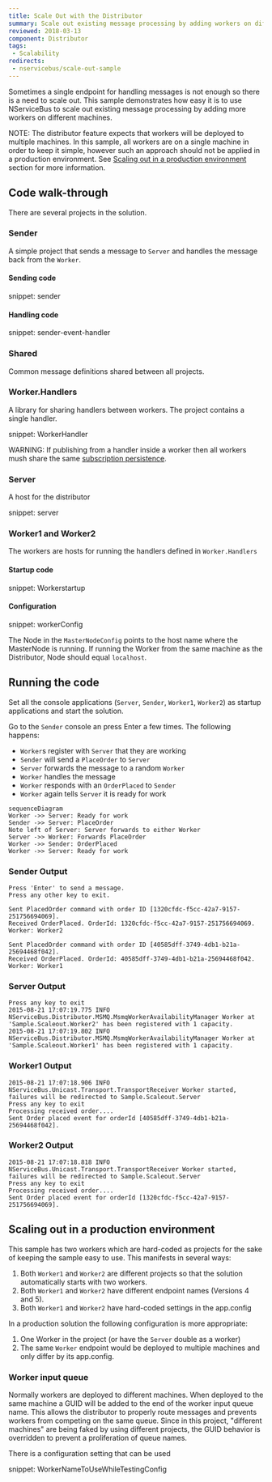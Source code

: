 ```yaml
---
title: Scale Out with the Distributor
summary: Scale out existing message processing by adding workers on different machines.
reviewed: 2018-03-13
component: Distributor
tags:
 - Scalability
redirects:
 - nservicebus/scale-out-sample
---
```


Sometimes a single endpoint for handling messages is not enough so there is a need to scale out. This sample demonstrates how easy it is to use NServiceBus to scale out existing message processing by adding more workers on different machines.

NOTE: The distributor feature expects that workers will be deployed to multiple machines. In this sample, all workers are on a single machine in order to keep it simple, however such an approach should not be applied in a production environment. See [Scaling out in a production environment](#scaling-out-in-a-production-environment) section for more information.
 

## Code walk-through

There are several projects in the solution.


### Sender

A simple project that sends a message to `Server` and handles the message back from the `Worker`.


#### Sending code

snippet: sender


#### Handling code


snippet: sender-event-handler


### Shared

Common message definitions shared between all projects.


### Worker.Handlers

A library for sharing handlers between workers. The project contains a single handler.

snippet: WorkerHandler

WARNING: If publishing from a handler inside a worker then all workers mush share the same [subscription persistence](/persistence/).


### Server

A host for the distributor

snippet: server


### Worker1 and Worker2

The workers are hosts for running the handlers defined in `Worker.Handlers`


#### Startup code

snippet: Workerstartup


#### Configuration

snippet: workerConfig

The Node in the `MasterNodeConfig` points to the host name where the MasterNode is running. If running the Worker from the same machine as the Distributor, Node should equal `localhost`.


## Running the code

Set all the console applications (`Server`, `Sender`, `Worker1`, `Worker2`) as startup applications and start the solution.

Go to the `Sender` console an press Enter a few times. The following happens:

 * `Worker`s register with `Server` that they are working
 * `Sender` will send a `PlaceOrder` to `Server`
 * `Server` forwards the message to a random `Worker`
 * `Worker` handles the message
 * `Worker` responds with an `OrderPlaced` to `Sender`
 * `Worker` again tells `Server` it is ready for work

```mermaid
sequenceDiagram
Worker ->> Server: Ready for work
Sender ->> Server: PlaceOrder
Note left of Server: Server forwards to either Worker
Server ->> Worker: Forwards PlaceOrder
Worker ->> Sender: OrderPlaced
Worker ->> Server: Ready for work
```


### Sender Output

```
Press 'Enter' to send a message.
Press any other key to exit.

Sent PlacedOrder command with order ID [1320cfdc-f5cc-42a7-9157-251756694069].
Received OrderPlaced. OrderId: 1320cfdc-f5cc-42a7-9157-251756694069. Worker: Worker2

Sent PlacedOrder command with order ID [40585dff-3749-4db1-b21a-25694468f042].
Received OrderPlaced. OrderId: 40585dff-3749-4db1-b21a-25694468f042. Worker: Worker1
```


### Server Output

```
Press any key to exit
2015-08-21 17:07:19.775 INFO  NServiceBus.Distributor.MSMQ.MsmqWorkerAvailabilityManager Worker at 'Sample.Scaleout.Worker2' has been registered with 1 capacity.
2015-08-21 17:07:19.802 INFO  NServiceBus.Distributor.MSMQ.MsmqWorkerAvailabilityManager Worker at 'Sample.Scaleout.Worker1' has been registered with 1 capacity.
```


### Worker1 Output

```
2015-08-21 17:07:18.906 INFO  NServiceBus.Unicast.Transport.TransportReceiver Worker started, failures will be redirected to Sample.Scaleout.Server
Press any key to exit
Processing received order....
Sent Order placed event for orderId [40585dff-3749-4db1-b21a-25694468f042].
```


### Worker2 Output

```
2015-08-21 17:07:18.818 INFO  NServiceBus.Unicast.Transport.TransportReceiver Worker started, failures will be redirected to Sample.Scaleout.Server
Press any key to exit
Processing received order....
Sent Order placed event for orderId [1320cfdc-f5cc-42a7-9157-251756694069].
```


## Scaling out in a production environment

This sample has two workers which are hard-coded as projects for the sake of keeping the sample easy to use. This manifests in several ways:

 1. Both `Worker1` and `Worker2` are different projects so that the solution automatically starts with two workers.
 1. Both `Worker1` and `Worker2` have different endpoint names (Versions 4 and 5).
 1. Both `Worker1` and `Worker2` have hard-coded settings in the app.config

In a production solution the following configuration is more appropriate:

 1. One Worker in the project (or have the `Server` double as a worker)
 1. The same `Worker` endpoint would be deployed to multiple machines and only differ by its app.config.


### Worker input queue

Normally workers are deployed to different machines. When deployed to the same machine a GUID will be added to the end of the worker input queue name. This allows the distributor to properly route messages and prevents workers from competing on the same queue. Since in this project, "different machines" are being faked by using different projects, the GUID behavior is overridden to prevent a proliferation of queue names.

There is a configuration setting that can be used

snippet: WorkerNameToUseWhileTestingConfig